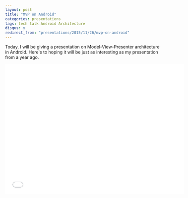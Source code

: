 ```yaml
---
layout: post
title: "MVP on Android"
categories: presentations
tags: tech talk Android Architecture
disqus: y
redirect_from: "presentations/2015/11/26/mvp-on-android"
---
```


Today, I will be giving a presentation on Model-View-Presenter architecture in Android. Here's to hoping it will be just as interesting as my presentation from a year ago.

<iframe src="//slides.com/anasambri/mvp-android/embed" width="576" height="420" scrolling="no" frameborder="0" webkitallowfullscreen mozallowfullscreen allowfullscreen></iframe>
